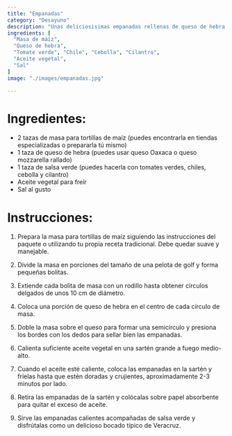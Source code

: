 ```yaml
---
title: "Empanadas"
category: "Desayuno"
description: "Unas deliciosisimas empanadas rellenas de queso de hebra jugoso y recién extraído"
ingredients: [
  "Masa de maíz",
  "Queso de hebra",
  "Tomate verde", "Chile", "Cebolla", "Cilantro",
  "Aceite vegetal",
  "Sal"
]
image: "./images/empanadas.jpg"

---
```



# Ingredientes:

- 2 tazas de masa para tortillas de maíz (puedes encontrarla en tiendas especializadas o prepararla tú mismo)
- 1 taza de queso de hebra (puedes usar queso Oaxaca o queso mozzarella rallado)
- 1 taza de salsa verde (puedes hacerla con tomates verdes, chiles, cebolla y cilantro)
- Aceite vegetal para freír
- Sal al gusto

# Instrucciones:

1. Prepara la masa para tortillas de maíz siguiendo las instrucciones del paquete o utilizando tu propia receta tradicional. Debe quedar suave y manejable.

2. Divide la masa en porciones del tamaño de una pelota de golf y forma pequeñas bolitas.

3. Extiende cada bolita de masa con un rodillo hasta obtener círculos delgados de unos 10 cm de diámetro.

4. Coloca una porción de queso de hebra en el centro de cada círculo de masa.

5. Doble la masa sobre el queso para formar una semicírculo y presiona los bordes con los dedos para sellar bien las empanadas.

6. Calienta suficiente aceite vegetal en una sartén grande a fuego medio-alto.

7. Cuando el aceite esté caliente, coloca las empanadas en la sartén y fríelas hasta que estén doradas y crujientes, aproximadamente 2-3 minutos por lado.

8. Retira las empanadas de la sartén y colócalas sobre papel absorbente para quitar el exceso de aceite.

9. Sirve las empanadas calientes acompañadas de salsa verde y disfrútalas como un delicioso bocado típico de Veracruz.